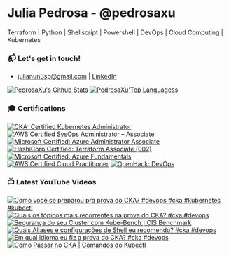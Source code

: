 # Julia Pedrosa - @pedrosaxu
 Terraform | Python | Shellscript | Powershell |  DevOps | Cloud Computing | Kubernetes

### 📬 Let's get in touch!
- julianun3sp@gmail.com | [LinkedIn](http://linkedin.com/in/pedrosaxu/)

[![PedrosaXu's Github Stats](https://github-readme-stats.vercel.app/api?username=pedrosaxu)](https://github.com/anuraghazra/github-readme-stats) 
[![PedrosaXu'Top Languagess](https://github-readme-stats.vercel.app/api/top-langs/?username=pedrosaxu&hide=css,html,jupyter%20notebook&langs_count=8&layout=compact)](https://github.com/anuraghazra/github-readme-stats)

### 🎓 Certifications

<!--START_SECTION:badges-->
[![CKA: Certified Kubernetes Administrator](https://images.credly.com/size/110x110/images/8b8ed108-e77d-4396-ac59-2504583b9d54/cka_from_cncfsite__281_29.png)](http://www.credly.com/badges/2cfe6112-a158-4fb7-89da-5b24f5b99c3f "CKA: Certified Kubernetes Administrator")
[![AWS Certified SysOps Administrator – Associate](https://images.credly.com/size/110x110/images/f0d3fbb9-bfa7-4017-9989-7bde8eaf42b1/image.png)](http://www.credly.com/badges/84b657de-9bee-40fc-8b91-fb64cfba8856 "AWS Certified SysOps Administrator – Associate")
[![Microsoft Certified: Azure Administrator Associate](https://images.credly.com/size/110x110/images/336eebfc-0ac3-4553-9a67-b402f491f185/azure-administrator-associate-600x600.png)](http://www.credly.com/badges/72784d7e-a0ac-4e4d-8788-cc40f1b0b711 "Microsoft Certified: Azure Administrator Associate")
[![HashiCorp Certified: Terraform Associate (002)](https://images.credly.com/size/110x110/images/99289602-861e-4929-8277-773e63a2fa6f/image.png)](http://www.credly.com/badges/366be01b-7aa1-438e-be96-923625a44eb1 "HashiCorp Certified: Terraform Associate (002)")
[![Microsoft Certified: Azure Fundamentals](https://images.credly.com/size/110x110/images/be8fcaeb-c769-4858-b567-ffaaa73ce8cf/image.png)](http://www.credly.com/badges/d66d9d3a-2685-425c-a46d-0bc3d7d22d89 "Microsoft Certified: Azure Fundamentals")
[![AWS Certified Cloud Practitioner](https://images.credly.com/size/110x110/images/00634f82-b07f-4bbd-a6bb-53de397fc3a6/image.png)](http://www.credly.com/badges/2bf032ac-5f0e-49d1-9547-36672811dc8c "AWS Certified Cloud Practitioner")
[![OpenHack: DevOps](https://images.credly.com/size/110x110/images/0384f554-6401-42d2-b494-02a6d2fd3013/DevOps.png)](http://www.credly.com/badges/970ea32f-6e2f-4d33-8d31-d61cc7f8675f "OpenHack: DevOps")
<!--END_SECTION:badges-->

### 📺 Latest YouTube Videos

<!-- BEGIN YOUTUBE-CARDS -->
[![Como você se preparou pra prova do CKA? #devops #cka #kubernetes #kubectl](https://ytcards.demolab.com/?id=eDA477VtqWc&title=Como+voc%C3%AA+se+preparou+pra+prova+do+CKA%3F+%23devops+%23cka+%23kubernetes+%23kubectl&lang=en&timestamp=1715259628&background_color=%230d1117&title_color=%23ffffff&stats_color=%23dedede&max_title_lines=1&width=250&border_radius=5&duration=58 "Como você se preparou pra prova do CKA? #devops #cka #kubernetes #kubectl")](https://www.youtube.com/watch?v=eDA477VtqWc)
[![Quais os tópicos mais recorrentes na prova do CKA? #cka #devops](https://ytcards.demolab.com/?id=3dn1LHdxysg&title=Quais+os+t%C3%B3picos+mais+recorrentes+na+prova+do+CKA%3F+%23cka+%23devops&lang=en&timestamp=1714817715&background_color=%230d1117&title_color=%23ffffff&stats_color=%23dedede&max_title_lines=1&width=250&border_radius=5&duration=60 "Quais os tópicos mais recorrentes na prova do CKA? #cka #devops")](https://www.youtube.com/watch?v=3dn1LHdxysg)
[![Segurança do seu Cluster com Kube-Bench | CIS Benchmark](https://ytcards.demolab.com/?id=LfVNA1oQPjg&title=Seguran%C3%A7a+do+seu+Cluster+com+Kube-Bench+%7C+CIS+Benchmark&lang=en&timestamp=1714748427&background_color=%230d1117&title_color=%23ffffff&stats_color=%23dedede&max_title_lines=1&width=250&border_radius=5&duration=838 "Segurança do seu Cluster com Kube-Bench | CIS Benchmark")](https://www.youtube.com/watch?v=LfVNA1oQPjg)
[![Quais Aliases e configurações de Shell eu recomendo? #cka #devops](https://ytcards.demolab.com/?id=lYvR5Vf8euw&title=Quais+Aliases+e+configura%C3%A7%C3%B5es+de+Shell+eu+recomendo%3F+%23cka+%23devops&lang=en&timestamp=1714056000&background_color=%230d1117&title_color=%23ffffff&stats_color=%23dedede&max_title_lines=1&width=250&border_radius=5&duration=58 "Quais Aliases e configurações de Shell eu recomendo? #cka #devops")](https://www.youtube.com/watch?v=lYvR5Vf8euw)
[![Em qual idioma eu fiz a prova do CKA? #cka #devops](https://ytcards.demolab.com/?id=EDYROwEPV3Y&title=Em+qual+idioma+eu+fiz+a+prova+do+CKA%3F+%23cka+%23devops&lang=en&timestamp=1713998417&background_color=%230d1117&title_color=%23ffffff&stats_color=%23dedede&max_title_lines=1&width=250&border_radius=5&duration=38 "Em qual idioma eu fiz a prova do CKA? #cka #devops")](https://www.youtube.com/watch?v=EDYROwEPV3Y)
[![Como Passar no CKA | Comandos do Kubectl](https://ytcards.demolab.com/?id=ZXjczVsgBWc&title=Como+Passar+no+CKA+%7C+Comandos+do+Kubectl&lang=en&timestamp=1713708021&background_color=%230d1117&title_color=%23ffffff&stats_color=%23dedede&max_title_lines=1&width=250&border_radius=5&duration=761 "Como Passar no CKA | Comandos do Kubectl")](https://www.youtube.com/watch?v=ZXjczVsgBWc)
<!-- END YOUTUBE-CARDS -->


<!---
julianunesp/julianunesp is a ✨ special ✨ repository because its `README.md` (this file) appears on your GitHub profile.
You can click the Preview link to take a look at your changes.
--->

